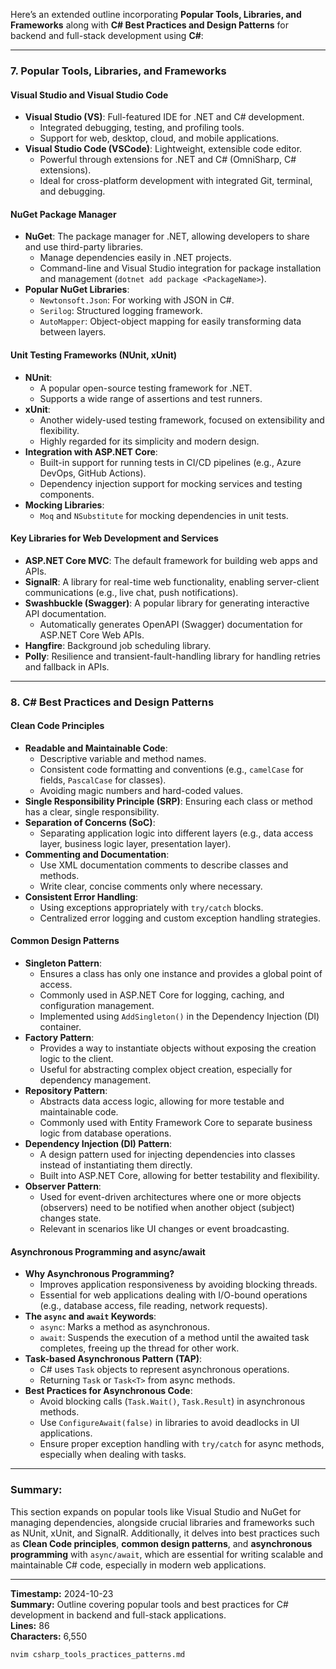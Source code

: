 Here’s an extended outline incorporating **Popular Tools, Libraries, and Frameworks** along with **C# Best Practices and Design Patterns** for backend and full-stack development using **C#**:

---

### **7. Popular Tools, Libraries, and Frameworks**

#### **Visual Studio and Visual Studio Code**
   - **Visual Studio (VS)**: Full-featured IDE for .NET and C# development.
     - Integrated debugging, testing, and profiling tools.
     - Support for web, desktop, cloud, and mobile applications.
   - **Visual Studio Code (VSCode)**: Lightweight, extensible code editor.
     - Powerful through extensions for .NET and C# (OmniSharp, C# extensions).
     - Ideal for cross-platform development with integrated Git, terminal, and debugging.
   
#### **NuGet Package Manager**
   - **NuGet**: The package manager for .NET, allowing developers to share and use third-party libraries.
     - Manage dependencies easily in .NET projects.
     - Command-line and Visual Studio integration for package installation and management (`dotnet add package <PackageName>`).
   - **Popular NuGet Libraries**:
     - `Newtonsoft.Json`: For working with JSON in C#.
     - `Serilog`: Structured logging framework.
     - `AutoMapper`: Object-object mapping for easily transforming data between layers.

#### **Unit Testing Frameworks (NUnit, xUnit)**
   - **NUnit**:
     - A popular open-source testing framework for .NET.
     - Supports a wide range of assertions and test runners.
   - **xUnit**:
     - Another widely-used testing framework, focused on extensibility and flexibility.
     - Highly regarded for its simplicity and modern design.
   - **Integration with ASP.NET Core**:
     - Built-in support for running tests in CI/CD pipelines (e.g., Azure DevOps, GitHub Actions).
     - Dependency injection support for mocking services and testing components.
   - **Mocking Libraries**:
     - `Moq` and `NSubstitute` for mocking dependencies in unit tests.

#### **Key Libraries for Web Development and Services**
   - **ASP.NET Core MVC**: The default framework for building web apps and APIs.
   - **SignalR**: A library for real-time web functionality, enabling server-client communications (e.g., live chat, push notifications).
   - **Swashbuckle (Swagger)**: A popular library for generating interactive API documentation.
     - Automatically generates OpenAPI (Swagger) documentation for ASP.NET Core Web APIs.
   - **Hangfire**: Background job scheduling library.
   - **Polly**: Resilience and transient-fault-handling library for handling retries and fallback in APIs.

---

### **8. C# Best Practices and Design Patterns**

#### **Clean Code Principles**
   - **Readable and Maintainable Code**:
     - Descriptive variable and method names.
     - Consistent code formatting and conventions (e.g., `camelCase` for fields, `PascalCase` for classes).
     - Avoiding magic numbers and hard-coded values.
   - **Single Responsibility Principle (SRP)**: Ensuring each class or method has a clear, single responsibility.
   - **Separation of Concerns (SoC)**:
     - Separating application logic into different layers (e.g., data access layer, business logic layer, presentation layer).
   - **Commenting and Documentation**:
     - Use XML documentation comments to describe classes and methods.
     - Write clear, concise comments only where necessary.
   - **Consistent Error Handling**:
     - Using exceptions appropriately with `try/catch` blocks.
     - Centralized error logging and custom exception handling strategies.

#### **Common Design Patterns**
   - **Singleton Pattern**:
     - Ensures a class has only one instance and provides a global point of access.
     - Commonly used in ASP.NET Core for logging, caching, and configuration management.
     - Implemented using `AddSingleton()` in the Dependency Injection (DI) container.
   - **Factory Pattern**:
     - Provides a way to instantiate objects without exposing the creation logic to the client.
     - Useful for abstracting complex object creation, especially for dependency management.
   - **Repository Pattern**:
     - Abstracts data access logic, allowing for more testable and maintainable code.
     - Commonly used with Entity Framework Core to separate business logic from database operations.
   - **Dependency Injection (DI) Pattern**:
     - A design pattern used for injecting dependencies into classes instead of instantiating them directly.
     - Built into ASP.NET Core, allowing for better testability and flexibility.
   - **Observer Pattern**:
     - Used for event-driven architectures where one or more objects (observers) need to be notified when another object (subject) changes state.
     - Relevant in scenarios like UI changes or event broadcasting.

#### **Asynchronous Programming and async/await**
   - **Why Asynchronous Programming?**
     - Improves application responsiveness by avoiding blocking threads.
     - Essential for web applications dealing with I/O-bound operations (e.g., database access, file reading, network requests).
   - **The `async` and `await` Keywords**:
     - `async`: Marks a method as asynchronous.
     - `await`: Suspends the execution of a method until the awaited task completes, freeing up the thread for other work.
   - **Task-based Asynchronous Pattern (TAP)**:
     - C# uses `Task` objects to represent asynchronous operations.
     - Returning `Task` or `Task<T>` from async methods.
   - **Best Practices for Asynchronous Code**:
     - Avoid blocking calls (`Task.Wait()`, `Task.Result`) in asynchronous methods.
     - Use `ConfigureAwait(false)` in libraries to avoid deadlocks in UI applications.
     - Ensure proper exception handling with `try/catch` for async methods, especially when dealing with tasks.

---

### **Summary:**
This section expands on popular tools like Visual Studio and NuGet for managing dependencies, alongside crucial libraries and frameworks such as NUnit, xUnit, and SignalR. Additionally, it delves into best practices such as **Clean Code principles**, **common design patterns**, and **asynchronous programming** with `async/await`, which are essential for writing scalable and maintainable C# code, especially in modern web applications.

---

**Timestamp:** 2024-10-23  
**Summary:** Outline covering popular tools and best practices for C# development in backend and full-stack applications.  
**Lines:** 86  
**Characters:** 6,550

```bash
nvim csharp_tools_practices_patterns.md
```
